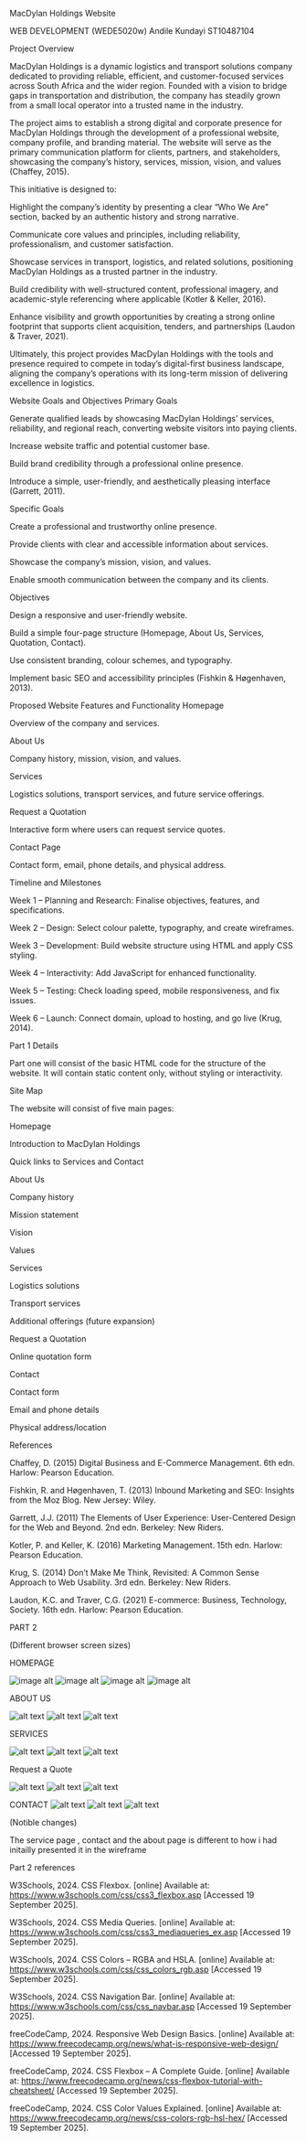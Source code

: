 MacDylan Holdings Website

WEB DEVELOPMENT (WEDE5020w)
Andile Kundayi
ST10487104

Project Overview

MacDylan Holdings is a dynamic logistics and transport solutions company dedicated to providing reliable, efficient, and customer-focused services across South Africa and the wider region. Founded with a vision to bridge gaps in transportation and distribution, the company has steadily grown from a small local operator into a trusted name in the industry.

The project aims to establish a strong digital and corporate presence for MacDylan Holdings through the development of a professional website, company profile, and branding material. The website will serve as the primary communication platform for clients, partners, and stakeholders, showcasing the company’s history, services, mission, vision, and values (Chaffey, 2015).

This initiative is designed to:

Highlight the company’s identity by presenting a clear “Who We Are” section, backed by an authentic history and strong narrative.

Communicate core values and principles, including reliability, professionalism, and customer satisfaction.

Showcase services in transport, logistics, and related solutions, positioning MacDylan Holdings as a trusted partner in the industry.

Build credibility with well-structured content, professional imagery, and academic-style referencing where applicable (Kotler & Keller, 2016).

Enhance visibility and growth opportunities by creating a strong online footprint that supports client acquisition, tenders, and partnerships (Laudon & Traver, 2021).

Ultimately, this project provides MacDylan Holdings with the tools and presence required to compete in today’s digital-first business landscape, aligning the company’s operations with its long-term mission of delivering excellence in logistics.

Website Goals and Objectives
Primary Goals

Generate qualified leads by showcasing MacDylan Holdings’ services, reliability, and regional reach, converting website visitors into paying clients.

Increase website traffic and potential customer base.

Build brand credibility through a professional online presence.

Introduce a simple, user-friendly, and aesthetically pleasing interface (Garrett, 2011).

Specific Goals

Create a professional and trustworthy online presence.

Provide clients with clear and accessible information about services.

Showcase the company’s mission, vision, and values.

Enable smooth communication between the company and its clients.

Objectives

Design a responsive and user-friendly website.

Build a simple four-page structure (Homepage, About Us, Services, Quotation, Contact).

Use consistent branding, colour schemes, and typography.

Implement basic SEO and accessibility principles (Fishkin & Høgenhaven, 2013).

Proposed Website Features and Functionality
Homepage

Overview of the company and services.

About Us

Company history, mission, vision, and values.

Services

Logistics solutions, transport services, and future service offerings.

Request a Quotation

Interactive form where users can request service quotes.

Contact Page

Contact form, email, phone details, and physical address.

Timeline and Milestones

Week 1 – Planning and Research: Finalise objectives, features, and specifications.

Week 2 – Design: Select colour palette, typography, and create wireframes.

Week 3 – Development: Build website structure using HTML and apply CSS styling.

Week 4 – Interactivity: Add JavaScript for enhanced functionality.

Week 5 – Testing: Check loading speed, mobile responsiveness, and fix issues.

Week 6 – Launch: Connect domain, upload to hosting, and go live (Krug, 2014).

Part 1 Details

Part one will consist of the basic HTML code for the structure of the website. It will contain static content only, without styling or interactivity.

Site Map

The website will consist of five main pages:

Homepage

Introduction to MacDylan Holdings

Quick links to Services and Contact

About Us

Company history

Mission statement

Vision

Values

Services

Logistics solutions

Transport services

Additional offerings (future expansion)

Request a Quotation

Online quotation form

Contact

Contact form

Email and phone details

Physical address/location

References

Chaffey, D. (2015) Digital Business and E-Commerce Management. 6th edn. Harlow: Pearson Education.

Fishkin, R. and Høgenhaven, T. (2013) Inbound Marketing and SEO: Insights from the Moz Blog. New Jersey: Wiley.

Garrett, J.J. (2011) The Elements of User Experience: User-Centered Design for the Web and Beyond. 2nd edn. Berkeley: New Riders.

Kotler, P. and Keller, K. (2016) Marketing Management. 15th edn. Harlow: Pearson Education.

Krug, S. (2014) Don’t Make Me Think, Revisited: A Common Sense Approach to Web Usability. 3rd edn. Berkeley: New Riders.

Laudon, K.C. and Traver, C.G. (2021) E-commerce: Business, Technology, Society. 16th edn. Harlow: Pearson Education.


  PART 2
  

(Different browser screen sizes)

HOMEPAGE
  
![image alt](https://github.com/kunstaytrue/newstuff/blob/192370f0f04df85d458ba40e25fe19afd5d13ba8/home%20page%20screen%20shot%201.png)
![image alt](https://github.com/kunstaytrue/newstuff/blob/a709dc137cb08775b80be8f0a118b33e06751bbe/homepage%20screenshot%202%20ipad%20.png)
![image alt](https://github.com/kunstaytrue/newstuff/blob/d50a8d7b05779a2205bbb5c1d97b2725e1b76688/homepage%20screenshot%203%20iphone%20.png)
![image alt]()

ABOUT US

![alt text](<abt page.png>)
![alt text](<abt ipad.png>)
![alt text](<abt iphone.png>)

SERVICES

![alt text](<services iphone.png>) 
![alt text](<services .png>) 
![alt text](<services ipad.png>)

Request a Quote

![alt text](<rq iphone.png>)
 ![alt text](rq.png) 
 ![alt text](<rq ipad.png>)

 CONTACT
 ![alt text](<cnt .png>)
  ![alt text](<cnt ipad.png>) 
  ![alt text](<cnt iphone.png>)

(Notible changes)

The service page , contact and the about page is different to how i had initailly presented it in the wireframe

Part 2 references

W3Schools, 2024. CSS Flexbox. [online] Available at: https://www.w3schools.com/css/css3_flexbox.asp
 [Accessed 19 September 2025].

W3Schools, 2024. CSS Media Queries. [online] Available at: https://www.w3schools.com/css/css3_mediaqueries_ex.asp
 [Accessed 19 September 2025].

W3Schools, 2024. CSS Colors – RGBA and HSLA. [online] Available at: https://www.w3schools.com/css/css_colors_rgb.asp
 [Accessed 19 September 2025].

W3Schools, 2024. CSS Navigation Bar. [online] Available at: https://www.w3schools.com/css/css_navbar.asp
 [Accessed 19 September 2025].

freeCodeCamp, 2024. Responsive Web Design Basics. [online] Available at: https://www.freecodecamp.org/news/what-is-responsive-web-design/
 [Accessed 19 September 2025].

freeCodeCamp, 2024. CSS Flexbox – A Complete Guide. [online] Available at: https://www.freecodecamp.org/news/css-flexbox-tutorial-with-cheatsheet/
 [Accessed 19 September 2025].

freeCodeCamp, 2024. CSS Color Values Explained. [online] Available at: https://www.freecodecamp.org/news/css-colors-rgb-hsl-hex/
 [Accessed 19 September 2025].
 



 

 




 

